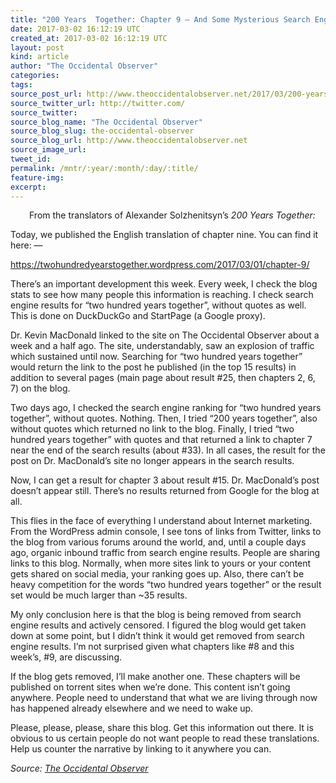 ```yaml
---
title: "200 Years  Together: Chapter 9 — And Some Mysterious Search Engine Results"
date: 2017-03-02 16:12:19 UTC
created_at: 2017-03-02 16:12:19 UTC
layout: post
kind: article
author: "The Occidental Observer"
categories: 
tags: 
source_post_url: http://www.theoccidentalobserver.net/2017/03/200-years-together-chapter-9-and-some-mysterious-search-engine-results/
source_twitter_url: http://twitter.com/
source_twitter: 
source_blog_name: "The Occidental Observer"
source_blog_slug: the-occidental-observer
source_blog_url: http://www.theoccidentalobserver.net
source_image_url: 
tweet_id:
permalink: /mntr/:year/:month/:day/:title/
feature-img: 
excerpt:
---
```

<div class="pf-content"><p style="padding-left: 30px;">From the translators of Alexander Solzhenitsyn’s <em>200 Years Together:</em></p>
<p>Today, we published the English translation of chapter nine. You can find it here: —</p>
<p><a class="moz-txt-link-freetext" href="https://twohundredyearstogether.wordpress.com/2017/03/01/chapter-9/">https://twohundredyearstogether.wordpress.com/2017/03/01/chapter-9/</a></p>
<p>There’s an important development this week. Every week, I check the blog stats to see how many people this information is reaching. I check search engine results for “two hundred years together”, without quotes as well. This is done on DuckDuckGo and StartPage (a Google proxy).</p>
<p>Dr. Kevin MacDonald linked to the site on The Occidental Observer about a week and a half ago. The site, understandably, saw an explosion of traffic which sustained until now. Searching for “two hundred years together” would return the link to the post he published (in the top 15 results) in addition to several pages (main page about result #25, then chapters 2, 6, 7) on the blog.</p>
<p>Two days ago, I checked the search engine ranking for “two hundred years together”, without quotes. Nothing. Then, I tried “200 years together”, also without quotes which returned no link to the blog. Finally, I tried “two hundred years together” with quotes and that returned a link to chapter 7 near the end of the search results (about #33). In all cases, the result for the post on Dr. MacDonald’s site no longer appears in the search results.</p>
<p>Now, I can get a result for chapter 3 about result #15. Dr. MacDonald’s post doesn’t appear still. There’s no results returned from Google for the blog at all.</p>
<p>This flies in the face of everything I understand about Internet marketing. From the WordPress admin console, I see tons of links from Twitter, links to the blog from various forums around the world, and, until a couple days ago, organic inbound traffic from search engine results. People are sharing links to this blog. Normally, when more sites link to yours or your content gets shared on social media, your ranking goes up. Also, there can’t be heavy competition for the words “two hundred years together” or the result set would be much larger than ~35 results.</p>
<p>My only conclusion here is that the blog is being removed from search engine results and actively censored. I figured the blog would get taken down at some point, but I didn’t think it would get removed from search engine results. I’m not surprised given what chapters like #8 and this week’s, #9, are discussing.</p>
<p>If the blog gets removed, I’ll make another one. These chapters will be published on torrent sites when we’re done. This content isn’t going anywhere. People need to understand that what we are living through now has happened already elsewhere and we need to wake up.</p>
<p>Please, please, please, share this blog. Get this information out there. It is obvious to us certain people do not want people to read these translations. Help us counter the narrative by linking to it anywhere you can.</p>
</div><div class="">
    <i>Source: <a href="http://www.theoccidentalobserver.net">The Occidental Observer</a></i>
</div>
